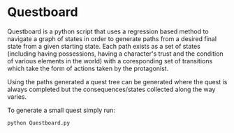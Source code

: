 # Questboard
Questboard is a python script that uses a regression based method to navigate a graph of states in order to generate paths from a desired final state from a given starting state.
Each path exists as a set of states (including having possessions, having a character's trust and the condition of various elements in the world) with a coresponding set of transitions which take the form of actions taken by the protagonist.

Using the paths generated a quest tree can be generated where the quest is always completed but the consequences/states collected along the way varies.


To generate a small quest simply run:

`python Questboard.py`

